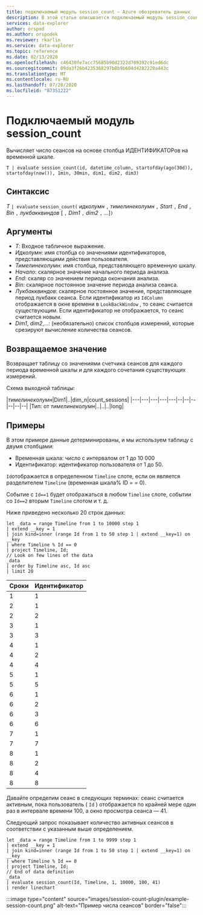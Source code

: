 ```yaml
---
title: подключаемый модуль session_count — Azure обозреватель данных
description: В этой статье описывается подключаемый модуль session_count в Azure обозреватель данных.
services: data-explorer
author: orspod
ms.author: orspodek
ms.reviewer: rkarlin
ms.service: data-explorer
ms.topic: reference
ms.date: 02/13/2020
ms.openlocfilehash: c46430fe7acc75685b90d2322d709392c91ed6dc
ms.sourcegitcommit: 09da3f26b4235368297b8b9b604d4282228a443c
ms.translationtype: MT
ms.contentlocale: ru-RU
ms.lasthandoff: 07/28/2020
ms.locfileid: "87351222"
---
```

# <a name="session_count-plugin"></a>Подключаемый модуль session_count

Вычисляет число сеансов на основе столбца ИДЕНТИФИКАТОРов на временной шкале.

```kusto
T | evaluate session_count(id, datetime_column, startofday(ago(30d)), startofday(now()), 1min, 30min, dim1, dim2, dim3)
```

## <a name="syntax"></a>Синтаксис

*T* `| evaluate` `session_count(` *идколумн* `,` *тимелинеколумн* `,` *Start* `,` *End* `,` *Bin* `,` *лукбакквиндов* [ `,` *Dim1* `,` *dim2* `,` ...]`)`

## <a name="arguments"></a>Аргументы

* *T*: Входное табличное выражение.
* *Идколумн*: имя столбца со значениями идентификаторов, представляющими действия пользователя. 
* *Тимелинеколумн*: имя столбца, представляющего временную шкалу.
* *Начало*: скалярное значение начального периода анализа.
* *End*: скаляр со значением периода окончания анализа.
* *Bin*: скалярное постоянное значение периода анализа сеанса.
* *Лукбакквиндов*: скалярное постоянное значение, представляющее период лукбакк сеанса. Если идентификатор из `IdColumn` отображается в окне времени в `LookBackWindow` , то сеанс считается существующим. Если идентификатор не отображается, то сеанс считается новым.
* *Dim1*, *dim2*,...: (необязательно) список столбцов измерений, которые срезируют вычисление количества сеансов.

## <a name="returns"></a>Возвращаемое значение

Возвращает таблицу со значениями счетчика сеансов для каждого периода временной шкалы и для каждого сочетания существующих измерений.

Схема выходной таблицы:

|*тимелинеколумн*|Dim1|..|dim_n|count_sessions|
|---|---|---|---|---|--|--|--|--|--|--|
|Тип: от *тимелинеколумн*|..|..|..|long|


## <a name="examples"></a>Примеры

В этом примере данные детерминированы, и мы используем таблицу с двумя столбцами:
- Временная шкала: число с интервалом от 1 до 10 000
- Идентификатор: идентификатор пользователя от 1 до 50.

`Id`отображается в определенном `Timeline` слоте, если он является разделителем `Timeline` (временная шкала% ID = = 0).

Событие с `Id==1` будет отображаться в любом `Timeline` слоте, событии со `Id==2` вторым `Timeline` слотом и т. д.

Ниже приведено несколько 20 строк данных:

<!-- csl: https://help.kusto.windows.net/Samples -->
```kusto
let _data = range Timeline from 1 to 10000 step 1
| extend __key = 1
| join kind=inner (range Id from 1 to 50 step 1 | extend __key=1) on __key
| where Timeline % Id == 0
| project Timeline, Id;
// Look on few lines of the data
_data
| order by Timeline asc, Id asc
| limit 20
```

|Сроки|Идентификатор|
|---|---|
|1|1|
|2|1|
|2|2|
|3|1|
|3|3|
|4|1|
|4|2|
|4|4|
|5|1|
|5|5|
|6|1|
|6|2|
|6|3|
|6|6|
|7|1|
|7|7|
|8|1|
|8|2|
|8|4|
|8|8|

Давайте определим сеанс в следующих терминах: сеанс считается активным, пока пользователь ( `Id` ) отображается по крайней мере один раз в интервале времени 100, а окно просмотра сеанса — 41.

Следующий запрос показывает количество активных сеансов в соответствии с указанным выше определением.

<!-- csl: https://help.kusto.windows.net/Samples -->
```kusto
let _data = range Timeline from 1 to 9999 step 1
| extend __key = 1
| join kind=inner (range Id from 1 to 50 step 1 | extend __key=1) on __key
| where Timeline % Id == 0
| project Timeline, Id;
// End of data definition
_data
| evaluate session_count(Id, Timeline, 1, 10000, 100, 41)
| render linechart 
```

:::image type="content" source="images/session-count-plugin/example-session-count.png" alt-text="Пример числа сеансов" border="false":::
